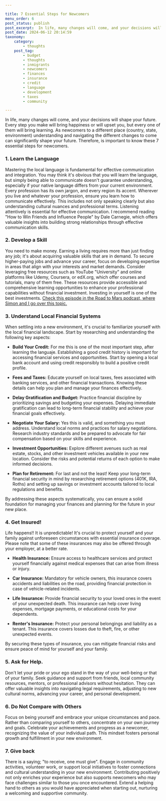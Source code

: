```yaml
---

title: 7 Essential Steps for Newcomers
menu_order: 6
post_status: publish
post_excerpt:  In life, many changes will come, and your decisions will shape your future. Every step you make will bring happiness or will upset you, but every one of them will bring learning. As newcomers to a different place (country, state, environment), it is important to know these 7 essential steps.
post_date: 2024-06-12 20:14:59
taxonomy:
    category:
        - thoughts
    post_tag:
        - budget
        - thoughts
        - inmigrants
        - newcomers
        - finances
        - insurance
        - credit
        - language
        - development
        - taxes
        - community

---
```


In life, many changes will come, and your decisions will shape your future. Every step you make will bring happiness or will upset you, but every one of them will bring learning. As newcomers to a different place (country, state, environment) understanding and navigating the different changes to come can significantly shape your future. Therefore, is important to know these 7 essential steps for newcomers.

### 1. Learn the Language

Mastering the local language is fundamental for effective communication and integration. You may think it's obvious that you will learn the language, but simply being able to communicate doesn't guarantee understanding, especially if your native language differs from your current environment. Every profession has its own jargon, and every region its accent. Wherever you live and whatever your profession, ensure you learn how to communicate effectively. This includes not only speaking clearly but also understanding cultural nuances and professional terms. Listening attentively is essential for effective communication. I recommend reading "How to Win Friends and Influence People" by Dale Carnegie, which offers valuable insights into building strong relationships through effective communication skills. 

### 2. Develop a Skill

You need to make money. Earning a living requires more than just finding any job; it's about acquiring valuable skills that are in demand. To secure higher-paying jobs and advance your career, focus on developing expertise in areas that align with your interests and market demands. Consider leveraging free resources such as YouTube "University" and online platforms like Udemy, Coursera, or edX.org, which offer courses and tutorials, many of them free. These resources provide accessible and comprehensive learning opportunities to enhance your professional capabilities without financial investment. Investing in yourself is one of the best investments. [Check this episode in the Road to Mars podcast, where Simon and I go over this topic.](https://podcasters.spotify.com/pod/show/roadtomars/episodes/05---Why-invest-in-yourself-e24l9j6)

### 3. Understand Local Financial Systems

When settling into a new environment, it's crucial to familiarize yourself with the local financial landscape. Start by researching and understanding the following key aspects:

* **Build Your Credit:** For me this is one of the most important step, after learning the languaje. Establishing a good credit history is important for accessing financial services and opportunities. Start by opening a local bank account and using credit responsibly to build a positive credit profile.

* **Fees and Taxes:** Educate yourself on local taxes, fees associated with banking services, and other financial transactions. Knowing these details can help you plan and manage your finances effectively.

* **Delay Gratification and Budget:** Practice financial discipline by prioritizing savings and budgeting your expenses. Delaying immediate gratification can lead to long-term financial stability and achieve your financial goals effectively.

* **Negotiate Your Salary:** Yes this is valid, and something you must address. Understand local norms and practices for salary negotiations. Research industry standards and be prepared to advocate for fair compensation based on your skills and experience.

* **Investment Opportunities:** Explore different avenues such as real estate, stocks, and other investment vehicles available in your new location. Consider the risks and potential returns of each option to make informed decisions.

* **Plan for Retirement:** For last and not the least! Keep your long-term financial security in mind by researching retirement options (401K, IRA, Roths) and setting up savings or investment accounts tailored to local regulations and benefits. 

By addressing these aspects systematically, you can ensure a solid foundation for managing your finances and planning for the future in your new place.


### 4. Get Insured!

Life happens!! It is unpredictable! It's crucial to protect yourself and your family against unforeseen circumstances with essential insurance coverage. Please note that some of these insurances may also be offered through your employer, at a better rate.

* **Health Insurance:** Ensure access to healthcare services and protect yourself financially against medical expenses that can arise from illness or injury.

* **Car Insurance:** Mandatory for vehicle owners, this insurance covers accidents and liabilities on the road, providing financial protection in case of vehicle-related incidents.

* **Life Insurance:** Provide financial security to your loved ones in the event of your unexpected death. This insurance can help cover living expenses, mortgage payments, or educational costs for your dependents.

* **Renter's Insurance:** Protect your personal belongings and liability as a tenant. This insurance covers losses due to theft, fire, or other unexpected events.

By securing these types of insurance, you can mitigate financial risks and ensure peace of mind for yourself and your family.

### 5. Ask for Help.

Don't let your pride or your ego stand in the way of your well-being or that of your family. Seek guidance and support from friends, local community resources, mentors, or professional advisors without hesitation. They can offer valuable insights into navigating legal requirements, adjusting to new cultural norms, advancing your career, and personal development.

### 6. Do Not Compare with Others

Focus on being yourself and embrace your unique circumstances and pace. Rather than comparing yourself to others, concentrate on your own journey and goals. Celebrate your achievements and progress as a newcomer, recognizing the value of your individual path. This mindset fosters personal growth and fulfillment in your new environment.

### 7. Give back

There is a saying; "to receive, one must give". Engage in community activities, volunteer work, or support local initiatives to foster connections and cultural understanding in your new environment. Contributing positively not only enriches your experience but also supports newcomers who may face challenges similar to those you once encountered. Extend a helping hand to others as you would have appreciated when starting out, nurturing a welcoming and supportive community.











